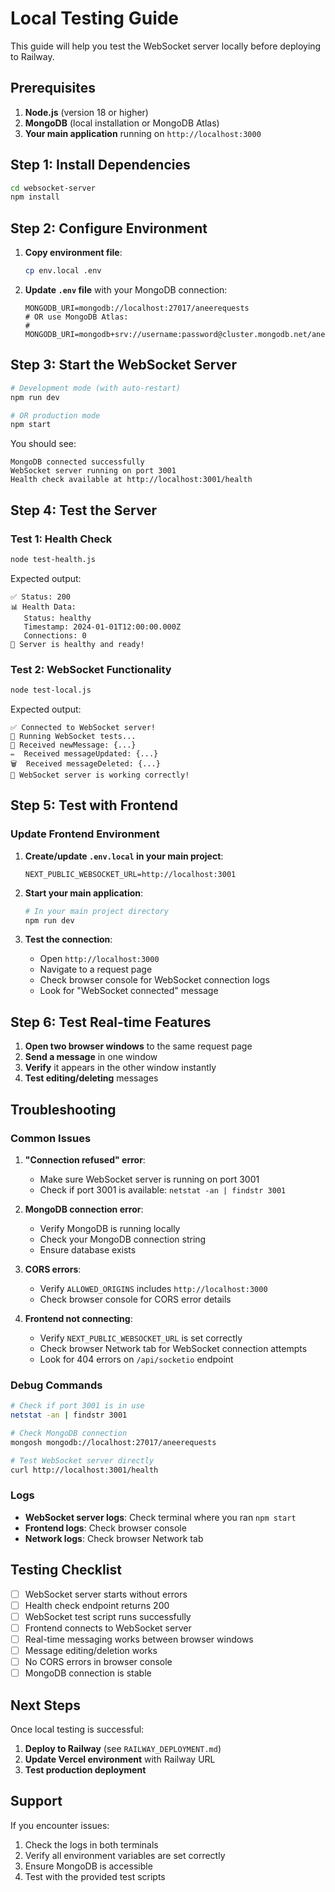 # Local Testing Guide

This guide will help you test the WebSocket server locally before deploying to Railway.

## Prerequisites

1. **Node.js** (version 18 or higher)
2. **MongoDB** (local installation or MongoDB Atlas)
3. **Your main application** running on `http://localhost:3000`

## Step 1: Install Dependencies

```bash
cd websocket-server
npm install
```

## Step 2: Configure Environment

1. **Copy environment file**:
   ```bash
   cp env.local .env
   ```

2. **Update `.env` file** with your MongoDB connection:
   ```env
   MONGODB_URI=mongodb://localhost:27017/aneerequests
   # OR use MongoDB Atlas:
   # MONGODB_URI=mongodb+srv://username:password@cluster.mongodb.net/aneerequests
   ```

## Step 3: Start the WebSocket Server

```bash
# Development mode (with auto-restart)
npm run dev

# OR production mode
npm start
```

You should see:
```
MongoDB connected successfully
WebSocket server running on port 3001
Health check available at http://localhost:3001/health
```

## Step 4: Test the Server

### Test 1: Health Check
```bash
node test-health.js
```

Expected output:
```
✅ Status: 200
📊 Health Data:
   Status: healthy
   Timestamp: 2024-01-01T12:00:00.000Z
   Connections: 0
🎉 Server is healthy and ready!
```

### Test 2: WebSocket Functionality
```bash
node test-local.js
```

Expected output:
```
✅ Connected to WebSocket server!
🧪 Running WebSocket tests...
📨 Received newMessage: {...}
✏️  Received messageUpdated: {...}
🗑️  Received messageDeleted: {...}
🎉 WebSocket server is working correctly!
```

## Step 5: Test with Frontend

### Update Frontend Environment

1. **Create/update `.env.local` in your main project**:
   ```env
   NEXT_PUBLIC_WEBSOCKET_URL=http://localhost:3001
   ```

2. **Start your main application**:
   ```bash
   # In your main project directory
   npm run dev
   ```

3. **Test the connection**:
   - Open `http://localhost:3000`
   - Navigate to a request page
   - Check browser console for WebSocket connection logs
   - Look for "WebSocket connected" message

## Step 6: Test Real-time Features

1. **Open two browser windows** to the same request page
2. **Send a message** in one window
3. **Verify** it appears in the other window instantly
4. **Test editing/deleting** messages

## Troubleshooting

### Common Issues

1. **"Connection refused" error**:
   - Make sure WebSocket server is running on port 3001
   - Check if port 3001 is available: `netstat -an | findstr 3001`

2. **MongoDB connection error**:
   - Verify MongoDB is running locally
   - Check your MongoDB connection string
   - Ensure database exists

3. **CORS errors**:
   - Verify `ALLOWED_ORIGINS` includes `http://localhost:3000`
   - Check browser console for CORS error details

4. **Frontend not connecting**:
   - Verify `NEXT_PUBLIC_WEBSOCKET_URL` is set correctly
   - Check browser Network tab for WebSocket connection attempts
   - Look for 404 errors on `/api/socketio` endpoint

### Debug Commands

```bash
# Check if port 3001 is in use
netstat -an | findstr 3001

# Check MongoDB connection
mongosh mongodb://localhost:27017/aneerequests

# Test WebSocket server directly
curl http://localhost:3001/health
```

### Logs

- **WebSocket server logs**: Check terminal where you ran `npm start`
- **Frontend logs**: Check browser console
- **Network logs**: Check browser Network tab

## Testing Checklist

- [ ] WebSocket server starts without errors
- [ ] Health check endpoint returns 200
- [ ] WebSocket test script runs successfully
- [ ] Frontend connects to WebSocket server
- [ ] Real-time messaging works between browser windows
- [ ] Message editing/deletion works
- [ ] No CORS errors in browser console
- [ ] MongoDB connection is stable

## Next Steps

Once local testing is successful:

1. **Deploy to Railway** (see `RAILWAY_DEPLOYMENT.md`)
2. **Update Vercel environment** with Railway URL
3. **Test production deployment**

## Support

If you encounter issues:
1. Check the logs in both terminals
2. Verify all environment variables are set correctly
3. Ensure MongoDB is accessible
4. Test with the provided test scripts
